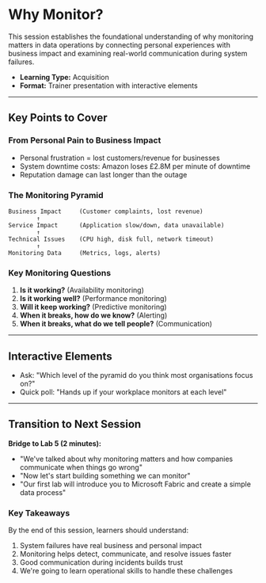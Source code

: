 # Why Monitor?

This session establishes the foundational understanding of why monitoring matters in data operations by connecting personal experiences with business impact and examining real-world communication during system failures.

- **Learning Type:** Acquisition  
- **Format:** Trainer presentation with interactive elements

---

## Key Points to Cover

### From Personal Pain to Business Impact

- Personal frustration = lost customers/revenue for businesses
- System downtime costs: Amazon loses £2.8M per minute of downtime
- Reputation damage can last longer than the outage

### The Monitoring Pyramid

```none
Business Impact     (Customer complaints, lost revenue)
        ↑
Service Impact      (Application slow/down, data unavailable)
        ↑
Technical Issues    (CPU high, disk full, network timeout)
        ↑
Monitoring Data     (Metrics, logs, alerts)
```

### Key Monitoring Questions

1. **Is it working?** (Availability monitoring)
2. **Is it working well?** (Performance monitoring)  
3. **Will it keep working?** (Predictive monitoring)
4. **When it breaks, how do we know?** (Alerting)
5. **When it breaks, what do we tell people?** (Communication)

---

## Interactive Elements

- Ask: "Which level of the pyramid do you think most organisations focus on?"
- Quick poll: "Hands up if your workplace monitors at each level"

---

## Transition to Next Session

**Bridge to Lab 5 (2 minutes):**

- "We've talked about why monitoring matters and how companies communicate when things go wrong"
- "Now let's start building something we can monitor"
- "Our first lab will introduce you to Microsoft Fabric and create a simple data process"

### Key Takeaways

By the end of this session, learners should understand:

1. System failures have real business and personal impact
2. Monitoring helps detect, communicate, and resolve issues faster
3. Good communication during incidents builds trust
4. We're going to learn operational skills to handle these challenges
